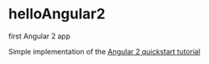 # helloAngular2
first Angular 2 app

Simple implementation of the [Angular 2 quickstart tutorial](https://angular.io/docs/ts/latest/quickstart.html)
